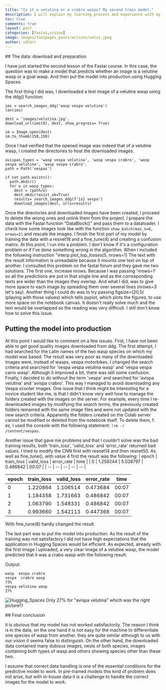 ```yaml
---
title: "Is it a velutina or a crabro wasps? My second train model."
description: I will explain my learning process and experience with my second contact with my own training model of lesson 2, Production. 
toc: true
comments: true
layout: post
categories: [fastai,vision]
image: images/fastpages_posts/actions/velut.jpeg
author: sdCarr
---
```


## The data: download and preparation

I have just started the second lesson of the Fastai course. In this case, the question was to make a model that predicts whether an image is a velutine wasp or a goat wasp. And then put the model into production using Hugging Spaces. 

The first thing I did was, I downloaded a 
test image of a velutine wasp using the ddg() function:

```
ims = search_images_ddg('wasp vespa velutina')
len(ims)

dest = 'images/velutina.jpg'.
download_url(ims[0], dest, show_progress= True)

im = Image.open(dest)
im.to_thumb(150,150)
```
 Once I had verified that the opened image was indeed that of a velutine wasp, I created the directories to host the downloaded images.

```
avispas_types = 'wasp vespa velutina', 'wasp vespa crabro', 'wasp vespa velutina', 'wasp vespa crabro'.
path = Path('vespas')

if not path.exists():
  path.mkdir()
  for o in wasp_types:
    dest = (path/o)
    dest.mkdir(exist_ok=True)
    results= search_images_ddg(f'{o} vespa')
    download_images(dest, urls=results)
```

Once the directories and downloaded images have been created, I proceed to delete the wrong ones and unlink them from the project.
I prepare the data with the Fastai function "DataBlock()" and pass them to a dataloader.
I check how some images look like with the function ``show_batch(max_n=8, nrows=2)`` and rescale the images.
I finish the first part of my model by training the data with a resnet18 and a fine_tune(4) and creating a confusion matrix.
At this point, I run into a problem.   I don't know if it's a configuration problem or if I've done something wrong in the algorithm. When I included the following instruction "interp.plot_top_losses(5, nrows=1) The text with the result information is unreadable because it mounts one text on top of another.
I consulted this problem on the fastai forum and they gave me two solutions.
 The first one, increase nrows. Because I was passing 'nrows=1' so all the predictions are put in that single line and as the corresponding texts are wider than the images they overlap. And what I did, was to give more space to each image by spreading them over several lines (nrows=3 let's say). 
Another thing I could do was to try passing figsize=(20,5) (playing with those values) which tells pyplot, which plots the figures, to use more space on the notebook canvas. 
It doesn't really solve much and the text would be overlapped so the reading was very difficult. I still don't know how to solve this issue.

## Putting the model into production

At this point I would like to comment on a few issues. First, I have not been able to get good quality images downloaded from ddg. The first attempt, I had searched for the Latin names of the two wasp species on which my model was based. The result was very poor as many of the downloaded images were, instead of wasps, vespa motorbikes. I changed the search criteria and searched for 'vespa vespa velutina wasp' and 'vespa vespa carro wasp'. Although it improved a bit, there was still some confusion. Finally, I decided to do without the term 'vespa' and searched for 'avispa velutina' and 'avispa crabro'. This way I managed to avoid downloading any Vespa scooter images. 
One issue that I think might be interesting for a novice student like me, is that I didn't know very well how to manage the folders created with the images on the server. For example, every time I re-downloaded images by modifying the search terms, the previously created folders remained with the same image files and were not updated with the new search criteria.
Apparently the folders created on the Colab server cannot be modified or deleted from the notebook itself. To delete them, f. ex, I used the console with the following statement:
```!rm -r /content/vespas```.

Another issue that gave me problems and that I couldn't solve was the bad training results, both 'train_loss', 'valid_loss' and 'error_rate' returned bad values. I tried to modify the CNN first with resnet14 and then resnet50. As well as fine_tune(), with value 4 first the result was the following:
| epoch | train_loss | valid_loss | error_rate | time |
| 0 | 1.259244	 | 5.038797	 | 0.486842 | 00:07 |
| -- | -- | -- | -- | -- |

| epoch | train_loss | valid_loss | error_rate | time |
| -- | -- | -- | -- | -- |
| 0	| 1.220864 | 1.106514 |	0.473684 |	00:07 |
| 1	| 1.184358 | 1.731663 | 0.486842 |	00:07 |
| 2	| 1.063790 | 1.548331 |	0.486842 |	00:07 |
| 3	| 0.993660 | 1.542113 |	0.447368 |	00:07 |

 With fine_tune(8) hardly changed the result.
 
 The last part was to put the model into production. As the result of the training was not satisfactory I did not have high expectations that the application in Hugging Spaces would be efficient. As expected, already with the first image I uploaded, a very clear image of a velutine wasp, the model predicted that it was a crabo wasp with the following result:

Output:
```
wasp  vespa crabro
vespa  crabro wasp
73%
vespa velutina wasp
27%
```
![Hugging_Spaces](/images/hugging_spaces.png)
Only 27% for "avispa velutina" which was the right picture!!!

## Final conclusion

it is obvious that my model has not worked satisfactorily. The reason I think is in the data, on the one hand it is not easy for the machine to differentiate one species of wasp from another, they are quite similar although to us with our vision it seems false to distinguish.
On the other hand, the downloaded data contained many dubious images, nests of both species, images containing both types of wasp and others showing species other than these two.

I assume that correct data handling is one of the essential conditions for the predictive model to work. In pre-trained models this kind of problem does not arise, but with in-house data it is a challenge to handle the correct images for the model to work.